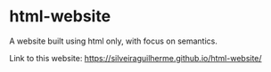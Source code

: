 # html-website
A website built using html only, with focus on semantics.

Link to this website: https://silveiraguilherme.github.io/html-website/
